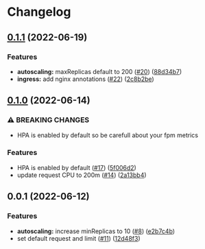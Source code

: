 # Changelog

## [0.1.1](https://github.com/jycamier/helm-auto-release-test/compare/base-chart-2-v0.1.0...base-chart-2-v0.1.1) (2022-06-19)


### Features

* **autoscaling:** maxReplicas default to 200 ([#20](https://github.com/jycamier/helm-auto-release-test/issues/20)) ([88d34b7](https://github.com/jycamier/helm-auto-release-test/commit/88d34b73bc824002e338f1678ad0ecf00d74ea4d))
* **ingress:** add nginx annotations ([#22](https://github.com/jycamier/helm-auto-release-test/issues/22)) ([2c8b2be](https://github.com/jycamier/helm-auto-release-test/commit/2c8b2be4638f457b94736ac100686118879aded9))

## [0.1.0](https://github.com/jycamier/helm-auto-release-test/compare/base-chart-2-v0.0.1...base-chart-2-v0.1.0) (2022-06-14)


### ⚠ BREAKING CHANGES

* HPA is enabled by default so be carefull about your fpm metrics

### Features

* HPA is enabled by default ([#17](https://github.com/jycamier/helm-auto-release-test/issues/17)) ([5f006d2](https://github.com/jycamier/helm-auto-release-test/commit/5f006d28eb7566751efd5cdcd07a1fc21477377a))
* update request CPU to 200m ([#14](https://github.com/jycamier/helm-auto-release-test/issues/14)) ([2a13bb4](https://github.com/jycamier/helm-auto-release-test/commit/2a13bb4e5f7cec84b32cc9b1f42f5fabb8f69492))

## 0.0.1 (2022-06-12)


### Features

* **autoscaling:** increase minReplicas to 10 ([#8](https://github.com/jycamier/helm-auto-release-test/issues/8)) ([e2b7c4b](https://github.com/jycamier/helm-auto-release-test/commit/e2b7c4bb7c7d7bc53d841f477b4e068d06f82405))
* set default request and limit ([#11](https://github.com/jycamier/helm-auto-release-test/issues/11)) ([12d48f3](https://github.com/jycamier/helm-auto-release-test/commit/12d48f33090daeac9195c24974354d688be9d1df))
